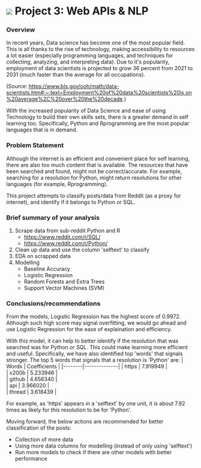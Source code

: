 # ![](https://ga-dash.s3.amazonaws.com/production/assets/logo-9f88ae6c9c3871690e33280fcf557f33.png) Project 3: Web APIs & NLP

### Overview
In recent years, Data science has become one of the most popular field. This is all thanks to the rise of technology, making accessibility to resources a lot easier (especially programming languages, and techniques for collecting, analyzing, and interpreting data). Due to it's popularity, employment of data scientists is projected to grow 36 percent from 2021 to 2031 (much faster than the average for all occupations).

(Source: https://www.bls.gov/ooh/math/data-scientists.htm#:~:text=Employment%20of%20data%20scientists%20is,on%20average%2C%20over%20the%20decade.)

With the increased popularity of Data Science and ease of using Technology to build their own skills sets, there is a greater demand in self learning too. Specifically, Python and Rprogramming are the most popular languages that is in demand. 

### Problem Statement
Although the internet is an efficient and convenient place for self learning, there are also too much content that is available. The resources that have been searched and found, might not be correct/accurate. 
For example, searching for a resolution for Python, might return resolutions for other languages (for example, Rprogramming). 

This project attempts to classify posts/data from Reddit (as a proxy for internet), and identify if it belongs to Python or SQL. 

### Brief summary of your analysis
1. Scrape data from sub-reddit Python and R
    - https://www.reddit.com/r/SQL/
    - https://www.reddit.com/r/Python/
3. Clean up data and use the column 'selftext' to classify
4. EDA on scrapped data
5. Modelling 
    - Baseline Accuracy
    - Logistic Regression
    - Random Forests and Extra Trees
    - Support Vector Machines (SVM)

### Conclusions/recommendations
From the models, Logistic Regression has the highest score of 0.9972. 
Although such high score may signal overfitting, we would go ahead and use Logistic Regression for the ease of explaination and efficiency.

With this model, it can help to better identify if the resolution that was searched was for Python or SQL. This could make learning more efficient and useful. 
Specifically, we have also identified top 'words' that signals stronger. 
The top 5 words that signals that a resolution is 'Python' are:
| Words  | Coefficients |
|--------|--------------|
|  https |     7.919949 |   
|  x200b |     5.233946 |   
| github |     4.656340 |  
|    api |     3.966020 |   
| thread |     3.618439 |   

For example, as 'https' appears in a 'selftext' by one unit, it is about 7.92 times as likely for this resolution to be for 'Python'.

Moving forward, the below actions are recommended for better classification of the posts:
- Collection of more data
- Using more data columns for modelling (instead of only using 'selftext')
- Run more models to check if there are other models with better performance

